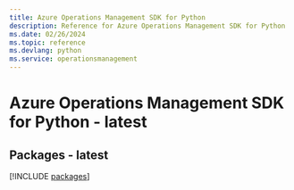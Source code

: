 ```yaml
---
title: Azure Operations Management SDK for Python
description: Reference for Azure Operations Management SDK for Python
ms.date: 02/26/2024
ms.topic: reference
ms.devlang: python
ms.service: operationsmanagement
---
```

# Azure Operations Management SDK for Python - latest
## Packages - latest
[!INCLUDE [packages](operations-management-index.md)]